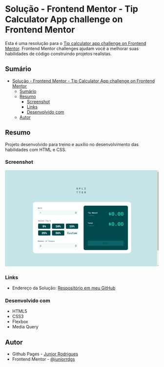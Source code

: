 # Solução - Frontend Mentor - Tip Calculator App challenge on Frontend Mentor

Esta é uma resolução para o [Tip calculator app challenge on Frontend Mentor](https://www.frontendmentor.io/challenges/tip-calculator-app-ugJNGbJUX). Frontend Mentor challenges ajudam você a melhorar suas habilidades de código construindo projetos realistas. 

## Sumário

- [Solução - Frontend Mentor - Tip Calculator App challenge on Frontend Mentor](#solução---frontend-mentor---tip-calculator-app-challenge-on-frontend-mentor)
  - [Sumário](#sumário)
  - [Resumo](#resumo)
    - [Screenshot](#screenshot)
    - [Links](#links)
    - [Desenvolvido com](#desenvolvido-com)
  - [Autor](#autor)

## Resumo
Projeto desenvolvido para treino e auxílio no desenvolvimento das habilidades com HTML e CSS.

### Screenshot
![](assets/images/screenshot.png)

### Links
- Endereço da Solução: [Respositório em meu GitHub](https://github.com/juniorrdgs/tip-calculator-app)

### Desenvolvido com
- HTML5
- CSS3
- Flexbox
- Media Query

## Autor

- Github Pages - [Junior Rodrigues](https://juniorrdgs.github.io)
- Frontend Mentor - [@juniorrdgs](https://www.frontendmentor.io/profile/juniorrdgs)
